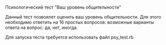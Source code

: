 Психологический тест "Ваш уровень общительности"

Данный тест позвоялет оценить ваш уровень общительности.
Для этого необходимо ответить на 16 простых вопросов: возможные варианты ответа на вопрос: да, нет, иногда.

Для запуска теста требуется использовать файл psy_test.rb